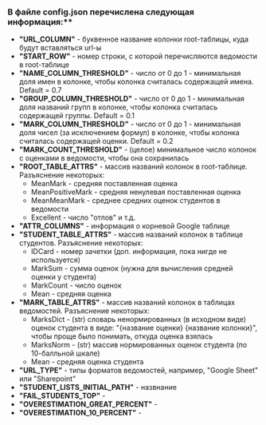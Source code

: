 ### В файле config.json перечислена следующая информация:**
* **"URL_COLUMN"** - буквенное название колонки root-таблицы, куда будут вставляться url-ы
* **"START_ROW"** - номер строки, с которой перечисляются ведомости в root-таблице
* **"NAME_COLUMN_THRESHOLD"** - число от 0 до 1 - минимальная доля имен в колонке, чтобы колонка считалась содержащей имена. Default = 0.7 
* **"GROUP_COLUMN_THRESHOLD"** - число от 0 до 1 - минимальная доля названий групп в колонке, чтобы колонка считалась содержащей группы. Default = 0.1
* **"MARK_COLUMN_THRESHOLD"** - число от 0 до 1 - минимальная доля чисел (за исключением формул) в колонке, чтобы колонка считалась содержащей оценки. Default = 0.2
* **"MARK_COUNT_THRESHOLD"** - (целое) минимальное число колонок с оценками в ведомости, чтобы она сохранилась
* **"ROOT_TABLE_ATTRS"** - массив названий колонок в root-таблице. Разъяснение некоторых:
    * MeanMark - средняя поставленная оценка
    * MeanPositiveMark - средняя ненулевая поставленная оценка
    * MeanMeanMark - среднее средних оценок студентов в ведомости
    * Excellent - число "отлов" и т.д.
* **"ATTR_COLUMNS"** - информация о корневой Google таблице
* **"STUDENT_TABLE_ATTRS"** - массив названий колонок в таблице студентов. Разъяснение некоторых:
    * IDCard - номер зачетки (доп. информация, пока нигде не используется)
    * MarkSum - сумма оценок (нужна для вычисления средней оценки у студента)
    * MarkCount - число оценок
    * Mean - средняя оценка
* **"MARK_TABLE_ATTRS"** - массив названий колонок в таблицах ведомостей. Разъяснение некоторых:
    * MarksDict - (str) словарь ненормированных (в исходном виде) оценок студента в виде: "{название оценки} {название колонки}", чтобы проще было понимать, откуда оценка взялась
    * MarksNorm - (str) массив нормированных оценок студента (по 10-балльной шкале)
    * Mean - средняя оценка студента
* **"URL_TYPE"** - типы форматов ведомостей, например, "Google Sheet" или "Sharepoint"
* **"STUDENT_LISTS_INITIAL_PATH"** - назвнание
* **"FAIL_STUDENTS_TOP"** - 
* **"OVERESTIMATION_GREAT_PERCENT"** - 
* **"OVERESTIMATION_10_PERCENT"** - 
